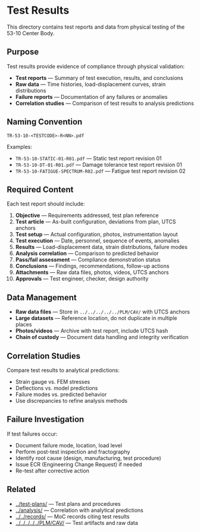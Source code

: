 # Test Results

This directory contains test reports and data from physical testing of the 53-10 Center Body.

## Purpose

Test results provide evidence of compliance through physical validation:
- **Test reports** — Summary of test execution, results, and conclusions
- **Raw data** — Time histories, load-displacement curves, strain distributions
- **Failure reports** — Documentation of any failures or anomalies
- **Correlation studies** — Comparison of test results to analysis predictions

## Naming Convention

```
TR-53-10-<TESTCODE>-R<NN>.pdf
```

Examples:
- `TR-53-10-STATIC-01-R01.pdf` — Static test report revision 01
- `TR-53-10-DT-01-R01.pdf` — Damage tolerance test report revision 01
- `TR-53-10-FATIGUE-SPECTRUM-R02.pdf` — Fatigue test report revision 02

## Required Content

Each test report should include:
1. **Objective** — Requirements addressed, test plan reference
2. **Test article** — As-built configuration, deviations from plan, UTCS anchors
3. **Test setup** — Actual configuration, photos, instrumentation layout
4. **Test execution** — Date, personnel, sequence of events, anomalies
5. **Results** — Load-displacement data, strain distributions, failure modes
6. **Analysis correlation** — Comparison to predicted behavior
7. **Pass/fail assessment** — Compliance demonstration status
8. **Conclusions** — Findings, recommendations, follow-up actions
9. **Attachments** — Raw data files, photos, videos, UTCS anchors
10. **Approvals** — Test engineer, checker, design authority

## Data Management

- **Raw data files** — Store in `../../../../../PLM/CAV/` with UTCS anchors
- **Large datasets** — Reference location, do not duplicate in multiple places
- **Photos/videos** — Archive with test report, include UTCS hash
- **Chain of custody** — Document data handling and integrity verification

## Correlation Studies

Compare test results to analytical predictions:
- Strain gauge vs. FEM stresses
- Deflections vs. model predictions
- Failure modes vs. predicted behavior
- Use discrepancies to refine analysis methods

## Failure Investigation

If test failures occur:
- Document failure mode, location, load level
- Perform post-test inspection and fractography
- Identify root cause (design, manufacturing, test procedure)
- Issue ECR (Engineering Change Request) if needed
- Re-test after corrective action

## Related

- [../test-plans/](../test-plans/) — Test plans and procedures
- [../analysis/](../analysis/) — Correlation with analytical predictions
- [../../records/](../../records/) — MoC records citing test results
- [../../../../../PLM/CAV/](../../../../../PLM/CAV/) — Test artifacts and raw data
